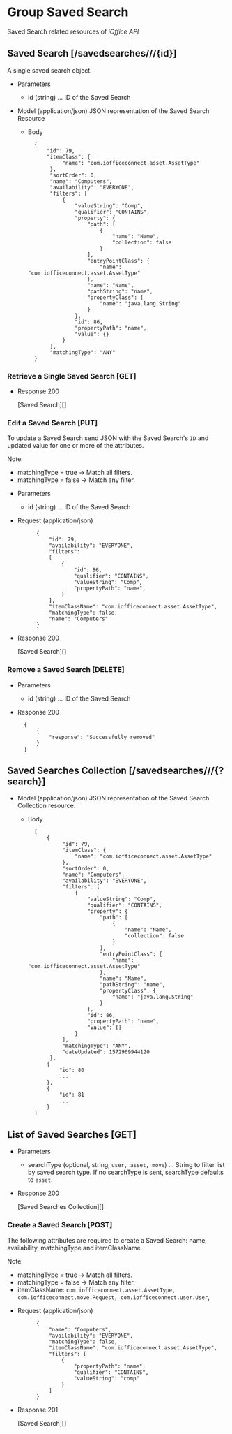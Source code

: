 # Group Saved Search
Saved Search related resources of *iOffice API*

## Saved Search [/savedsearches///{id}]
A single saved search object.

+ Parameters
    + id (string) ... ID of the Saved Search

+ Model (application/json)
    JSON representation of the Saved Search Resource

    + Body

            {
            	"id": 79,
				"itemClass": {
					 "name": "com.iofficeconnect.asset.AssetType"
				 },
				 "sortOrder": 0,
				 "name": "Computers",
				 "availability": "EVERYONE",
				 "filters": [
					 {
						 "valueString": "Comp",
						 "qualifier": "CONTAINS",
						 "property": {
							 "path": [
								 {
									 "name": "Name",
									 "collection": false
								 }
							 ],
							 "entryPointClass": {
								 "name": "com.iofficeconnect.asset.AssetType"
							 },
							 "name": "Name",
							 "pathString": "name",
							 "propertyClass": {
								 "name": "java.lang.String"
							 }
						 },
						 "id": 86,
						 "propertyPath": "name",
						 "value": {}
					 }
				 ],
				 "matchingType": "ANY"
            }

### Retrieve a Single Saved Search [GET]
+ Response 200

    [Saved Search][]


### Edit a Saved Search [PUT]
To update a Saved Search send JSON with the Saved Search's `ID` and updated value for one or more of the attributes.

Note:

- matchingType = true -> Match all filters.
- matchingType = false -> Match any filter.

+ Parameters
	+ id (string) ... ID of the Saved Search
	
+ Request (application/json)

			{
            	"id": 79,
            	"availability": "EVERYONE",
            	"filters": 
            	[
            		{
            			"id": 86,
            			"qualifier": "CONTAINS",
            			"valueString": "Comp",
            			"propertyPath": "name",
            		}
            	],
            	"itemClassName": "com.iofficeconnect.asset.AssetType",
            	"matchingType": false,
            	"name": "Computers"
            }

+ Response 200
	
	[Saved Search][]
	
### Remove a Saved Search [DELETE]

+ Parameters
    + id (string) ... ID of the Saved Search

+ Response 200

        {
            {
                "response": "Successfully removed"
            }
        }

## Saved Searches Collection [/savedsearches///{?search}]

+ Model (application/json)
    JSON representation of the Saved Search Collection resource.

    + Body

            [
                {
                	 "id": 79,
					 "itemClass": {
						 "name": "com.iofficeconnect.asset.AssetType"
					 },
					 "sortOrder": 0,
					 "name": "Computers",
					 "availability": "EVERYONE",
					 "filters": [
						 {
							 "valueString": "Comp",
							 "qualifier": "CONTAINS",
							 "property": {
								 "path": [
									 {
										 "name": "Name",
										 "collection": false
									 }
								 ],
								 "entryPointClass": {
									 "name": "com.iofficeconnect.asset.AssetType"
								 },
								 "name": "Name",
								 "pathString": "name",
								 "propertyClass": {
									 "name": "java.lang.String"
								 }
							 },
							 "id": 86,
							 "propertyPath": "name",
							 "value": {}
						 }
					 ],
					 "matchingType": "ANY",
					 "dateUpdated": 1572969944120
				 },
                {
                    "id": 80
                    ...
                },
                {
                    "id": 81
                    ...
                }
            ]

## List of Saved Searches [GET]

+ Parameters
    + searchType (optional, string, `user, asset, move`) ... String to filter list by saved search type. If no searchType is sent, searchType defaults to `asset`.

+ Response 200
    
    [Saved Searches Collection][]
    
### Create a Saved Search [POST]
The following attributes are required to create a Saved Search: name, availability, matchingType and itemClassName.

Note:

- matchingType = true -> Match all filters.
- matchingType = false -> Match any filter.
- itemClassName: `com.iofficeconnect.asset.AssetType, com.iofficeconnect.move.Request, com.iofficeconnect.user.User`, 


+ Request (application/json)

			{
				"name": "Computers",
				"availability": "EVERYONE",
				"matchingType": false,
				"itemClassName": "com.iofficeconnect.asset.AssetType",
				"filters": [
					{
						"propertyPath": "name",
						"qualifier": "CONTAINS",
						"valueString": "comp"
					}
				]
			}

+ Response 201

	[Saved Search][]
